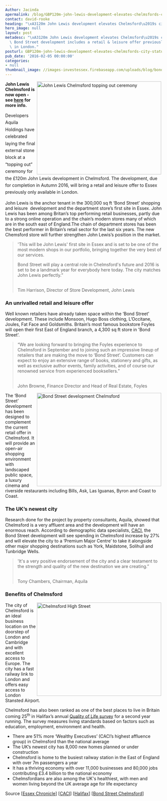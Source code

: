 ```yaml
---
Author: Jacinda
apermalink: /blog/GBP120m-john-lewis-development-elevates-chelmsfords-city-status
contact: david-rooke
heading: "\xA3120m John Lewis development elevates Chelmsford\u2019s city status"
hero_image: null
layout: post
metadesc: "\xA3120m John Lewis development elevates Chelmsford\u2019s city status.\
  \ Bond Street development includes a retail & leisure offer previously only available\
  \ in London."
posturl: GBP120m-john-lewis-development-elevates-chelmsfords-city-status
pub_date: '2016-02-05 00:00:00'
categories:
- null
thumbnail_image: //images-investessex.firebaseapp.com/uploads/blog/bond-street-phase-2-chelmsford_mini.jpg
---
```


<p><span style='line-height: 1.6;'><img alt='John Lewis Chelmsford topping out ceremony' src='//images-investessex.firebaseapp.com/uploads/blog/Topping_out_400.jpg' style='width: 400px; height: 299px; margin-left: 2px; margin-right: 2px; float: right;'/></span><strong>John Lewis Chelmsford is now open - see <a href='john-lewis-opens-first-essex-store#.V_IrzogrLIU'>here</a> for more info.</strong></p><p><span style='line-height: 1.6;'>Developers Aquila Holdings have celebrated laying the final external stone block at a “topping out” ceremony for the £120m John Lewis development in Chelmsford. The development, due for completion in Autumn 2016, will bring a retail and leisure offer to Essex previously only available in London.</span></p><p>John Lewis is the anchor tenant in the 300,000 sq ft ‘Bond Street’ shopping and leisure  development and the department store’s first site in Essex. John Lewis has been among Britan’s top performing retail businesses, partly due to a strong online operation and the chain’s modern stores many of which are in the south east of England.The chain of department stores has been the best performer in Britain’s retail sector for the last six years. The new Chemsford store will further strengthen John Lewis’s position in the market.</p><blockquote><p>'This will be John Lewis' first site in Essex and is set to be one of the most modern shops in our portfolio, bringing together the very best of our services.</p><p>Bond Street will play a central role in Chelmsford's future and 2016 is set to be a landmark year for everybody here today. The city matches John Lewis perfectly.”</p><p><br/>Tim Harrison, Director of Store Development, John Lewis</p></blockquote><h3>An unrivalled retail and leisure offer</h3><p>Well known retailers have already taken space within the ‘Bond Street’ development. These include Monsoon, Hugo Boss clothing, L’Occitane, Joules, Fat Face and Goldsmiths. Britain’s most famous bookstore Foyles will open their first East of England branch, a 4,300 sq ft store in 'Bond Street'.</p><blockquote><p>“We are looking forward to bringing the Foyles experience to Chelmsford in September and to joining such an impressive lineup of retailers that are making the move to ‘Bond Street’. Customers can expect to enjoy an extensive range of books, stationery and gifts, as well as exclusive author events, family activities, and of course our renowned service from experienced booksellers.”</p><p><br/>John Browne, Finance Director and Head of Real Estate, Foyles</p></blockquote><p><img alt='Bond Street development Chelmsford' src='//images-investessex.firebaseapp.com/uploads/blog/4150497_400.jpg' style='width: 400px; height: 300px; margin-left: 2px; margin-right: 2px; float: right;'/>The ‘Bond Street’ development has been designed to complement the current retail offer in Chelmsford. It will provide an open-air shopping environment with landscaped public space, a luxury cinema and riverside restaurants including Bills, Ask, Las Iguanas, Byron and Coast to Coast.</p><h3>The UK’s newest city</h3><p>Research done for the project by property consultants, Aquila, showed that Chelmsford is a very affluent area and the development will have an enormous reach. According to demographic data specialists, <a href='http://www.caci.co.uk/integrated-marketing/consumer-data'>CACI</a>, the Bond Street development will see spending in Chelmsford increase by 27% and will elevate the city to a ‘Premium Major Centre’ to take it alongside other major shopping destinations such as York, Maidstone, Solihull and Tunbridge Wells.</p><blockquote><p>'It's a very positive endorsement of the city and a clear testament to the strength and quality of the new destination we are creating.”</p><p><br/>Tony Chambers, Chairman, Aquila</p></blockquote><h3>Benefits of Chelmsford</h3><p><img alt='Chelmsford High Street' src='//images-investessex.firebaseapp.com/uploads/blog/Chelmsford_1_Cropped.jpg' style='line-height: 20.8px; width: 400px; height: 300px; margin-left: 2px; margin-right: 2px; float: right;'/></p><p>The city of Chelmsford is an ideal business location on the doorstep of London and Cambridge and with excellent access to Europe. The city has a fast railway link to London and offers easy access to London Stansted Airport.</p><p>Chelmsford has also been ranked as one of the best places to live in Britain coming 25<sup>th</sup> in Halifax’s annual <a href='http://www.lloydsbankinggroup.com/globalassets/documents/media/press-releases/halifax/2015/quality-of-life-2015-final.pdf'>Quality of Life survey</a> for a second year running. The survey measures living standards based on factors such as education, employment, environment and health.</p><ul><li>There are 51% more ‘Wealthy Executives’ (CACI’s highest affluence group) in Chelmsford than the national average</li><li>The UK’s newest city has 8,000 new homes planned or under construction</li><li>Chelmsford is home to the busiest railway station in the East of England with over 7m passengers a year</li><li>It has a thriving economy with over 11,000 businesses and 80,000 jobs contributing £3.4 billion to the national economy</li><li>Chelmsfordians are also among the UK's healthiest, with men and women living beyond the UK average age for life expectancy</li></ul><p>Source [<a href='http://www.essexchronicle.co.uk/John-Lewis/story-28625163-detail/story.html#ixzz3ycjhenMY'>Essex Chronicle</a>] [<a href='http://www.caci.co.uk/integrated-marketing/consumer-data'>CACI</a>] [<a href='http://www.lloydsbankinggroup.com/globalassets/documents/media/press-releases/halifax/2015/quality-of-life-2015-final.pdf'>Halifax</a>] [<a href='http://www.bondstreetchelmsford.co.uk/info.html'>Bond Street Chelmsford</a>]</p>